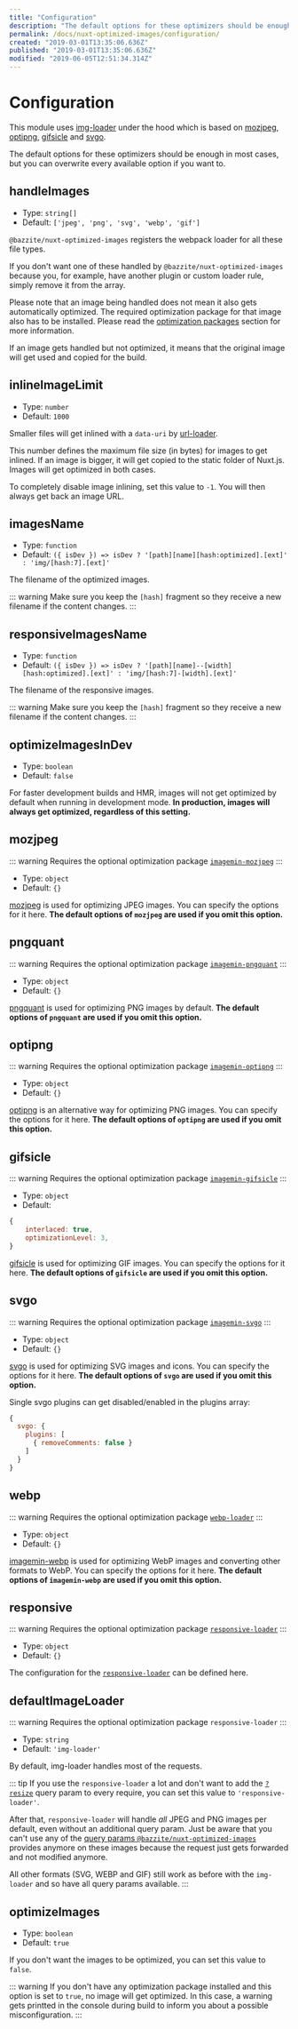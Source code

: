 ```yaml
---
title: "Configuration"
description: "The default options for these optimizers should be enough in most cases, but you can overwrite every available option if you want to"
permalink: /docs/nuxt-optimized-images/configuration/
created: "2019-03-01T13:35:06.636Z"
published: "2019-03-01T13:35:06.636Z"
modified: "2019-06-05T12:51:34.314Z"
---
```


# Configuration

This module uses [img-loader](https://www.npmjs.com/package/img-loader) under the hood which is based on [mozjpeg][imagemin-mozjpeg], [optipng][imagemin-optipng], [gifsicle][imagemin-gifsicle] and [svgo][imagemin-svgo].

The default options for these optimizers should be enough in most cases, but you can overwrite every available option if you want to.

## handleImages

- Type: `string[]`
- Default: `['jpeg', 'png', 'svg', 'webp', 'gif']`

`@bazzite/nuxt-optimized-images` registers the webpack loader for all these file types.

If you don't want one of these handled by `@bazzite/nuxt-optimized-images` because you, for example, have another plugin or custom loader rule, simply remove it from the array.

Please note that an image being handled does not mean it also gets automatically optimized. The required optimization package for that image also has to be installed. Please read the [optimization packages](./README.md#optimization-packages) section for more information.

If an image gets handled but not optimized, it means that the original image will get used and copied for the build.

## inlineImageLimit

- Type: `number`
- Default: `1000`

Smaller files will get inlined with a `data-uri` by [url-loader](https://www.npmjs.com/package/url-loader).

This number defines the maximum file size (in bytes) for images to get inlined. If an image is bigger, it will get copied to the static folder of Nuxt.js. Images will get optimized in both cases.

To completely disable image inlining, set this value to `-1`. You will then always get back an image URL.

## imagesName

- Type: `function`
- Default: `({ isDev }) => isDev ? '[path][name][hash:optimized].[ext]' : 'img/[hash:7].[ext]'`

The filename of the optimized images.

::: warning
Make sure you keep the `[hash]` fragment so they receive a new filename if the content changes.
:::

## responsiveImagesName

- Type: `function`
- Default: `({ isDev }) => isDev ? '[path][name]--[width][hash:optimized].[ext]' : 'img/[hash:7]-[width].[ext]'`

The filename of the responsive images.

::: warning
Make sure you keep the `[hash]` fragment so they receive a new filename if the content changes.
:::

## optimizeImagesInDev

- Type: `boolean`
- Default: `false`

For faster development builds and HMR, images will not get optimized by default when running in development mode. **In production, images will always get optimized, regardless of this setting.**

## mozjpeg

::: warning
Requires the optional optimization package [`imagemin-mozjpeg`][imagemin-mozjpeg]
:::

- Type: `object`
- Default: `{}`

[mozjpeg][imagemin-mozjpeg] is used for optimizing JPEG images. You can specify the options for it here. **The default options of `mozjpeg` are used if you omit this option.**

## pngquant

::: warning
Requires the optional optimization package [`imagemin-pngquant`][imagemin-pngquant]
:::

- Type: `object`
- Default: `{}`

[pngquant][imagemin-pngquant] is used for optimizing PNG images by default. **The default options of `pngquant` are used if you omit this option.**

## optipng

::: warning
Requires the optional optimization package [`imagemin-optipng`][imagemin-optipng]
:::

- Type: `object`
- Default: `{}`

[optipng][imagemin-optipng] is an alternative way for optimizing PNG images. You can specify the options for it here. **The default options of `optipng` are used if you omit this option.**

## gifsicle

::: warning
Requires the optional optimization package [`imagemin-gifsicle`][imagemin-gifsicle]
:::

- Type: `object`
- Default:

```javascript
{
    interlaced: true,
    optimizationLevel: 3,
}
```

[gifsicle][imagemin-gifsicle] is used for optimizing GIF images. You can specify the options for it here. **The default options of `gifsicle` are used if you omit this option.**

## svgo

::: warning
Requires the optional optimization package [`imagemin-svgo`][imagemin-svgo]
:::

- Type: `object`
- Default: `{}`

[svgo][imagemin-svgo] is used for optimizing SVG images and icons. You can specify the options for it here. **The default options of `svgo` are used if you omit this option.**

Single svgo plugins can get disabled/enabled in the plugins array:

```javascript
{
  svgo: {
    plugins: [
      { removeComments: false }
    ]
  }
}
```

## webp

::: warning
Requires the optional optimization package [`webp-loader`][webp-loader]
:::

- Type: `object`
- Default: `{}`

[imagemin-webp][webp-loader] is used for optimizing WebP images and converting other formats to WebP. You can specify the options for it here. **The default options of `imagemin-webp` are used if you omit this option.**

## responsive

::: warning
Requires the optional optimization package [`responsive-loader`][responsive-loader]
:::

- Type: `object`
- Default: `{}`

The configuration for the [`responsive-loader`][responsive-loader] can be defined here.

## defaultImageLoader

::: warning
Requires the optional optimization package `responsive-loader`
:::

- Type: `string`
- Default: `'img-loader'`

By default, img-loader handles most of the requests.

::: tip
If you use the `responsive-loader` a lot and don't want to add the [`?resize`](./usage/README.md#resize) query param to every require, you can set this value to `'responsive-loader'`.

After that, `responsive-loader` will handle *all* JPEG and PNG images per default, even without an additional query param. Just be aware that you can't use any of the [query params `@bazzite/nuxt-optimized-images`](./usage/README.md) provides anymore on these images because the request just gets forwarded and not modified anymore.

All other formats (SVG, WEBP and GIF) still work as before with the `img-loader` and so have all query params available.
:::

## optimizeImages

- Type: `boolean`
- Default: `true`

If you don't want the images to be optimized, you can set this value to `false`.

::: warning
If you don't have any optimization package installed and this option is set to `true`, no image will get optimized. In this case, a warning gets printted in the console during build to inform you about a possible misconfiguration.
:::


[imagemin-mozjpeg]: https://www.npmjs.com/package/imagemin-mozjpeg
[imagemin-pngquant]: https://www.npmjs.com/package/imagemin-pngquant
[imagemin-optipng]: https://www.npmjs.com/package/imagemin-optipng
[imagemin-gifsicle]: https://www.npmjs.com/package/imagemin-gifsicle
[imagemin-svgo]: https://www.npmjs.com/package/imagemin-svgo
[webp-loader]: https://www.npmjs.com/package/webp-loader
[responsive-loader]: https://www.npmjs.com/package/responsive-loader
